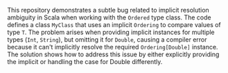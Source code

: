 This repository demonstrates a subtle bug related to implicit resolution ambiguity in Scala when working with the `Ordered` type class. The code defines a class `MyClass` that uses an implicit `Ordering` to compare values of type `T`.  The problem arises when providing implicit instances for multiple types (`Int`, `String`), but omitting it for `Double`, causing a compiler error because it can't implicitly resolve the required `Ordering[Double]` instance. The solution shows how to address this issue by either explicitly providing the implicit or handling the case for Double differently.